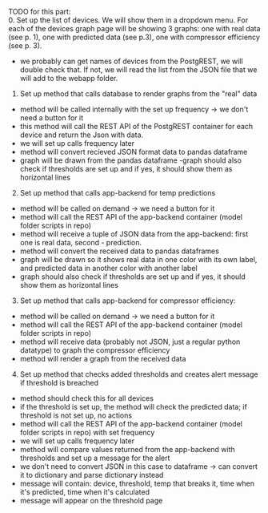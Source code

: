 TODO for this part:
<br/>
0. Set up the list of devices. We will show them in a dropdown menu. For each of the devices graph page will be showing 3 graphs: one with real data (see p. 1), one with predicted data (see p.3), one with compressor efficiency (see p. 3).
 - we probably can  get names of devices from the PostgREST, we will double check that. If not, we will read the list from the JSON file that we will add to the webapp folder.
1. Set up method that calls database to render graphs from the "real" data
 - method will be called internally with the set up frequency -> we don't need a button for it 
 - this method will call the REST API of the PostgREST container for each  device and return the Json with data. 
 - we will set up calls frequency later
 - method will convert recieved JSON format data to pandas dataframe 
 - graph will be drawn from the pandas dataframe
 -graph should also check if thresholds are set up and if yes, it should show them as horizontal lines
2. Set up method that calls app-backend for temp predictions
 - method will be called on demand -> we need a button for it
 - method will call the REST API of the app-backend container (model folder scripts in repo) 
 - method will receive a tuple of JSON data from the app-backend: first one is real data, second - prediction.
 - method will convert the received data to pandas dataframes 
 - graph will be drawn so it shows real data in one color with its own label, and predicted data in another color with another label
 - graph should also check if thresholds are set up and if yes, it should show them as horizontal lines
3. Set up method that calls app-backend for compressor efficiency:
 - method will be called on demand -> we need a button for it
 - method will call the REST API of the app-backend container (model folder scripts in repo) 
 - method will receive data (probably not JSON, just a regular python datatype) to graph the compressor efficiency
 - method will render a graph from the received data
4. Set up method that checks added thresholds and creates alert message if threshold is breached
 - method should check this for all devices  
 - if the threshold is set up, the method will check the predicted data; if threshold is not set up, no actions 
 - method will call the REST API of the app-backend container (model folder scripts in repo) with set frequency 
 - we will set up calls frequency later
 - method will compare values returned from the app-backend with thresholds and set up a message for the alert
 - we don't need to convert JSON in this case to dataframe -> can convert it to dictionary and parse dictionary instead
 - message will contain: device, threshold, temp that breaks it, time when it's predicted, time when it's calculated
 - message will appear on the threshold page 